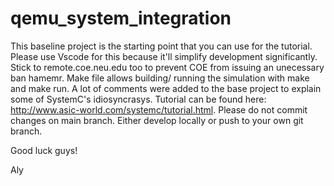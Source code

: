 # qemu_system_integration
This baseline project is the starting point that you can use for the tutorial. Please use Vscode for this because it'll simplify development significantly. Stick to remote.coe.neu.edu too to prevent COE from issuing an unecessary ban hamemr. Make file allows building/ running the simulation with make and make run. A lot of comments were added to the base project to explain some of SystemC's idiosyncrasys. Tutorial can be found here: http://www.asic-world.com/systemc/tutorial.html. 
Please do not commit changes on main branch. Either develop locally or push to your own git branch. 

Good luck guys! 

Aly
